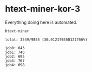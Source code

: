 # htext-miner-kor-3

Everything doing here is automated.

```
htext-miner

total: 3549/9855 (36.012176560121766%)

job0: 643
job1: 746
job2: 695
job3: 767
job4: 698
```